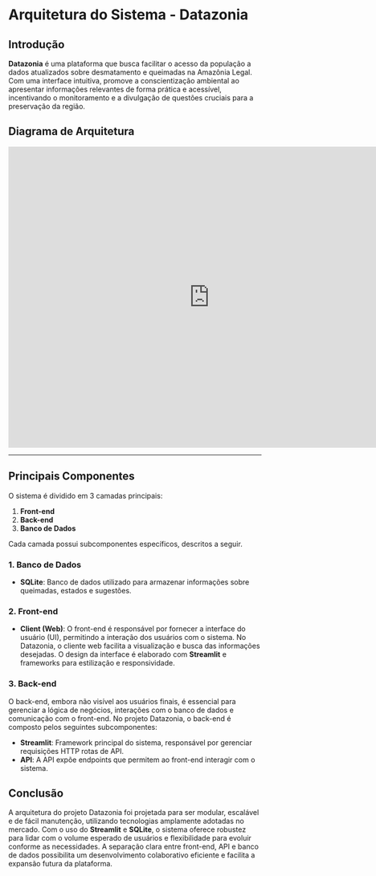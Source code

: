 # Arquitetura do Sistema - Datazonia

## Introdução


**Datazonia** é uma plataforma que busca facilitar o acesso da população a dados atualizados sobre desmatamento e queimadas na Amazônia Legal. Com uma interface intuitiva, promove a conscientização ambiental ao apresentar informações relevantes de forma prática e acessível, incentivando o monitoramento e a divulgação de questões cruciais para a preservação da região.

## Diagrama de Arquitetura

<iframe
  src="https://www.figma.com/embed?embed_host=share&url=https://www.figma.com/design/Qwr0wSu0u54PdgBDXFdI1A/Protótipo-de-Arquitetura"
  width="800"
  height="600"
  style="border: none;"
  allowfullscreen
></iframe>

---

## Principais Componentes

O sistema é dividido em 3 camadas principais:

1. **Front-end**  
2. **Back-end**  
3. **Banco de Dados**  

Cada camada possui subcomponentes específicos, descritos a seguir.

### 1. Banco de Dados

- **SQLite**: Banco de dados utilizado para armazenar informações sobre queimadas, estados e sugestões.  

### 2. Front-end

- **Client (Web)**: O front-end é responsável por fornecer a interface do usuário (UI), permitindo a interação dos usuários com o sistema. No Datazonia, o cliente web facilita a visualização e busca das informações desejadas. O design da interface é elaborado com **Streamlit** e frameworks para estilização e responsividade.  

### 3. Back-end

O back-end, embora não visível aos usuários finais, é essencial para gerenciar a lógica de negócios, interações com o banco de dados e comunicação com o front-end. No projeto Datazonia, o back-end é composto pelos seguintes subcomponentes:

- **Streamlit**: Framework principal do sistema, responsável por gerenciar requisições HTTP rotas de API.  
- **API**: A API expõe endpoints que permitem ao front-end interagir com o sistema.  

## Conclusão

A arquitetura do projeto Datazonia foi projetada para ser modular, escalável e de fácil manutenção, utilizando tecnologias amplamente adotadas no mercado. Com o uso do **Streamlit** e **SQLite**, o sistema oferece robustez para lidar com o volume esperado de usuários e flexibilidade para evoluir conforme as necessidades. A separação clara entre front-end, API e banco de dados possibilita um desenvolvimento colaborativo eficiente e facilita a expansão futura da plataforma.